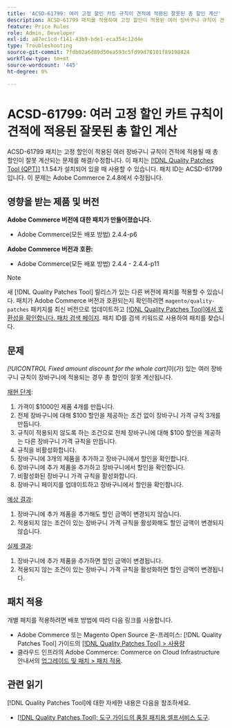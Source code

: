 ```yaml
---
title: 'ACSD-61799: 여러 고정 할인 카트 규칙이 견적에 적용된 잘못된 총 할인 계산'
description: ACSD-61799 패치를 적용하여 고정 할인이 적용된 여러 장바구니 규칙이 견적에 적용될 때 총 할인이 잘못 계산되는 Adobe Commerce 문제를 해결합니다.
feature: Price Rules
role: Admin, Developer
exl-id: a87ec1cd-f141-43b9-bde1-eca354c12d4e
type: Troubleshooting
source-git-commit: 7fdb02a6d89d50ea593c5fd99d78101f89198424
workflow-type: tm+mt
source-wordcount: '445'
ht-degree: 0%

---
```


# ACSD-61799: 여러 고정 할인 카트 규칙이 견적에 적용된 잘못된 총 할인 계산

ACSD-61799 패치는 고정 할인이 적용된 여러 장바구니 규칙이 견적에 적용될 때 총 할인이 잘못 계산되는 문제를 해결/수정합니다. 이 패치는 [[!DNL Quality Patches Tool (QPT)]](/help/tools/quality-patches-tool/quality-patches-tool-to-self-serve-quality-patches.md) 1.1.54가 설치되어 있을 때 사용할 수 있습니다. 패치 ID는 ACSD-61799입니다. 이 문제는 Adobe Commerce 2.4.8에서 수정됩니다.

## 영향을 받는 제품 및 버전

**Adobe Commerce 버전에 대한 패치가 만들어졌습니다.**

* Adobe Commerce(모든 배포 방법) 2.4.4-p6

**Adobe Commerce 버전과 호환:**

* Adobe Commerce(모든 배포 방법) 2.4.4 - 2.4.4-p11

>[!NOTE]
>
>새 [!DNL Quality Patches Tool] 릴리스가 있는 다른 버전에 패치를 적용할 수 있습니다. 패치가 Adobe Commerce 버전과 호환되는지 확인하려면 `magento/quality-patches` 패키지를 최신 버전으로 업데이트하고 [[!DNL Quality Patches Tool]에서 호환성을 확인합니다. 패치 검색 페이지](https://experienceleague.adobe.com/tools/commerce-quality-patches/index.html). 패치 ID를 검색 키워드로 사용하여 패치를 찾습니다.

## 문제

*[!UICONTROL Fixed amount discount for the whole cart]*&#x200B;이(가) 있는 여러 장바구니 규칙이 장바구니에 적용되는 경우 총 할인이 잘못 계산됩니다.

<u>재현 단계</u>:

1. 가격이 $1000인 제품 4개를 만듭니다.
1. 전체 장바구니에 대해 $100 할인을 제공하는 조건 없이 장바구니 가격 규칙 3개를 만듭니다.
1. 규칙이 적용되지 않도록 하는 조건으로 전체 장바구니에 대해 $100 할인을 제공하는 다른 장바구니 가격 규칙을 만듭니다.
1. 규칙을 비활성화합니다.
1. 장바구니에 3개의 제품을 추가하고 장바구니에서 할인을 확인합니다.
1. 장바구니에 추가 제품을 추가하고 장바구니에서 할인을 확인합니다.
1. 비활성화된 장바구니 가격 규칙을 활성화합니다.
1. 장바구니 페이지를 업데이트하고 장바구니에서 할인을 확인합니다.

<u>예상 결과</u>:

1. 장바구니에 추가 제품을 추가해도 할인 금액이 변경되지 않습니다.
1. 적용되지 않는 조건이 있는 장바구니 가격 규칙을 활성화해도 할인 금액이 변경되지 않습니다.

<u>실제 결과</u>:

1. 장바구니에 추가 제품을 추가하면 할인 금액이 변경됩니다.
1. 적용되지 않는 조건이 있는 장바구니 가격 규칙을 활성화하면 할인 금액이 변경됩니다.

## 패치 적용

개별 패치를 적용하려면 배포 방법에 따라 다음 링크를 사용합니다.

* Adobe Commerce 또는 Magento Open Source 온-프레미스: [!DNL Quality Patches Tool] 가이드의 [[!DNL Quality Patches Tool] > 사용량](/help/tools/quality-patches-tool/usage.md)
* 클라우드 인프라의 Adobe Commerce: Commerce on Cloud Infrastructure 안내서의 [업그레이드 및 패치 > 패치 적용](https://experienceleague.adobe.com/docs/commerce-cloud-service/user-guide/develop/upgrade/apply-patches.html).

## 관련 읽기

[!DNL Quality Patches Tool]에 대한 자세한 내용은 다음을 참조하세요.

* [[!DNL Quality Patches Tool]: 도구 가이드의 품질 패치용 셀프서비스 도구](/help/tools/quality-patches-tool/quality-patches-tool-to-self-serve-quality-patches.md).
